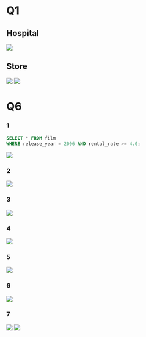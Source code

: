 # Q1
## Hospital
![](sc/SCR-14020329-pesv.png)

## Store
![](sc/SCR-14020329-peqj.png)
![](sc/SCR-14020329-pevn.png)

# Q6

### 1
```sql
SELECT * FROM film
WHERE release_year = 2006 AND rental_rate >= 4.0;
```

![](sc/SCR-14020329-plfq.png)

### 2
![](sc/SCR-14020328-ujzt.png)

### 3
![](sc/SCR-14020328-unjs.png)

### 4
![](sc/SCR-14020328-upcm.png)

### 5
![](sc/SCR-14020328-upkc.png)

### 6
![](sc/SCR-14020329-bdbk.png)

### 7
![](sc/SCR-14020329-bdrl.png)
![](sc/SCR-14020331-udgo.jpeg)



